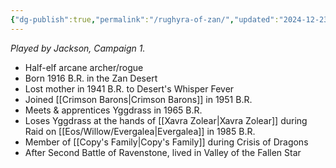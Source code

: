 ```yaml
---
{"dg-publish":true,"permalink":"/rughyra-of-zan/","updated":"2024-12-23T13:43:56.706-05:00"}
---
```


*Played by Jackson, Campaign 1.*

- Half-elf arcane archer/rogue
- Born 1916 B.R. in the Zan Desert
- Lost mother in 1941 B.R. to Desert's Whisper Fever
- Joined [[Crimson Barons\|Crimson Barons]] in 1951 B.R.
- Meets & apprentices Yggdrass in 1965 B.R.
- Loses Yggdrass at the hands of [[Xavra Zolear\|Xavra Zolear]] during Raid on [[Eos/Willow/Evergalea\|Evergalea]] in 1985 B.R.
- Member of [[Copy's Family\|Copy's Family]] during Crisis of Dragons
- After Second Battle of Ravenstone, lived in Valley of the Fallen Star